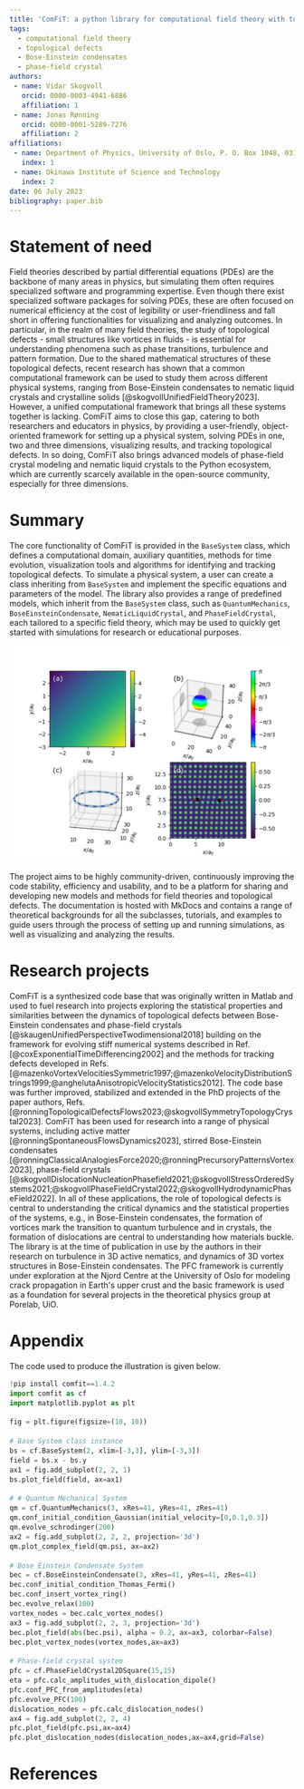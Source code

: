 ```yaml
---
title: 'ComFiT: a python library for computational field theory with topological defects'
tags:
  - computational field theory
  - topological defects
  - Bose-Einstein condensates
  - phase-field crystal
authors:
 - name: Vidar Skogvoll
   orcid: 0000-0003-4941-6886
   affiliation: 1
 - name: Jonas Rønning
   orcid: 0000-0001-5289-7276
   affiliation: 2
affiliations:
 - name: Department of Physics, University of Oslo, P. O. Box 1048, 0316 Oslo, Norway.
   index: 1
 - name: Okinawa Institute of Science and Technology
   index: 2 
date: 06 July 2023
bibliography: paper.bib
---
```


# Statement of need

Field theories described by partial differential equations (PDEs) are the backbone of many areas in physics, but simulating them often requires specialized software and programming expertise.
Even though there exist specialized software packages for solving PDEs, these are often focused on numerical efficiency at the cost of legibility or user-friendliness and fall short in offering functionalities for visualizing and analyzing outcomes.
In particular, in the realm of many field theories, the study of topological defects - small structures like vortices in fluids - is essential for understanding phenomena such as phase transitions, turbulence and pattern formation.
Due to the shared mathematical structures of these topological defects, recent research has shown that a common computational framework can be used to study them across different physical systems, ranging from Bose-Einstein condensates to nematic liquid crystals and crystalline solids [@skogvollUnifiedFieldTheory2023].
However, a unified computational framework that brings all these systems together is lacking.
ComFiT aims to close this gap, catering to both researchers and educators in physics, by providing a user-friendly, object-oriented framework for setting up a physical system, solving PDEs in one, two and three dimensions, visualizing results, and tracking topological defects.
In so doing, ComFiT also brings advanced models of phase-field crystal modeling and nematic liquid crystals to the Python ecosystem, which are currently scarcely available in the open-source community, especially for three dimensions.

# Summary

The core functionality of ComFiT is provided in the `BaseSystem` class, which defines a computational domain, auxiliary quantities, methods for time evolution, visualization tools and algorithms for identifying and tracking topological defects.
To simulate a physical system, a user can create a class inheriting from `BaseSystem` and implement the specific equations and parameters of the model.
The library also provides a range of predefined models, which inherit from the `BaseSystem` class, such as `QuantumMechanics`, `BoseEinsteinCondensate`, `NematicLiquidCrystal`, and `PhaseFieldCrystal`, each tailored to a specific field theory, which may be used to quickly get started with simulations for research or educational purposes.

![Four example setups of the ComFiT library. (a) The function $f(x,y) = x/a_0-y/a_0$ where $a_0$ is a length scale, (b) a quantum mechanical wavepacket with a nonzero velocity in three dimensions, (c) a Bose-Einstein condensate vortex ring in three dimensions with vortex nodes identified and (d) a square phase-field crystal simulation containing a dislocation dipole. More details of the systems are given in the package documentation, and the code used to make these figures is given in the appendix.](illustration.png)

The project aims to be highly community-driven, continuously improving the code stability, efficiency and usability, and to be a platform for sharing and developing new models and methods for field theories and topological defects.
The documentation is hosted with MkDocs and contains a range of theoretical backgrounds for all the subclasses, tutorials, and examples to guide users through the process of setting up and running simulations, as well as visualizing and analyzing the results.

# Research projects 

ComFiT is a synthesized code base that was originally written in Matlab and used to fuel research into projects exploring the statistical properties and similarities between the dynamics of topological defects between Bose-Einstein condensates and phase-field crystals [@skaugenUnifiedPerspectiveTwodimensional2018] building on the framework for evolving stiff numerical systems described in Ref. [@coxExponentialTimeDifferencing2002] and the methods for tracking defects developed in Refs. [@mazenkoVortexVelocitiesSymmetric1997;@mazenkoVelocityDistributionStrings1999;@anghelutaAnisotropicVelocityStatistics2012].
The code base was further improved, stabilized and extended in the PhD projects of the paper authors, Refs. [@ronningTopologicalDefectsFlows2023;@skogvollSymmetryTopologyCrystal2023].
ComFiT has been used for research into a range of physical systems, including active matter [@ronningSpontaneousFlowsDynamics2023], stirred Bose-Einstein condensates [@ronningClassicalAnalogiesForce2020;@ronningPrecursoryPatternsVortex2023], phase-field crystals [@skogvollDislocationNucleationPhasefield2021;@skogvollStressOrderedSystems2021;@skogvollPhaseFieldCrystal2022;@skogvollHydrodynamicPhaseField2022].
In all of these applications, the role of topological defects is central to understanding the critical dynamics and the statistical properties of the systems, e.g., in Bose-Einstein condensates, the formation of vortices mark the transition to quantum turbulence and in crystals, the formation of dislocations are central to understanding how materials buckle.
The library is at the time of publication in use by the authors in their research on turbulence in 3D active nematics, and dynamics of 3D vortex structures in Bose-Einstein condensates.
The PFC framework is currently under exploration at the Njord Centre at the University of Oslo for modeling crack propagation in Earth's upper crust and the basic framework is used as a foundation for several projects in the theoretical physics group at Porelab, UiO.

# Appendix

The code used to produce the illustration is given below.

```python
!pip install comfit==1.4.2
import comfit as cf
import matplotlib.pyplot as plt

fig = plt.figure(figsize=(10, 10))

# Base System class instance
bs = cf.BaseSystem(2, xlim=[-3,3], ylim=[-3,3])
field = bs.x - bs.y
ax1 = fig.add_subplot(2, 2, 1) 
bs.plot_field(field, ax=ax1)

# # Quantum Mechanical System 
qm = cf.QuantumMechanics(3, xRes=41, yRes=41, zRes=41)
qm.conf_initial_condition_Gaussian(initial_velocity=[0,0.1,0.3])
qm.evolve_schrodinger(200)
ax2 = fig.add_subplot(2, 2, 2, projection='3d')
qm.plot_complex_field(qm.psi, ax=ax2)

# Bose Einstein Condensate System
bec = cf.BoseEinsteinCondensate(3, xRes=41, yRes=41, zRes=41)
bec.conf_initial_condition_Thomas_Fermi()
bec.conf_insert_vortex_ring()
bec.evolve_relax(100)
vortex_nodes = bec.calc_vortex_nodes()
ax3 = fig.add_subplot(2, 2, 3, projection='3d')
bec.plot_field(abs(bec.psi), alpha = 0.2, ax=ax3, colorbar=False)
bec.plot_vortex_nodes(vortex_nodes,ax=ax3)

# Phase-field crystal system 
pfc = cf.PhaseFieldCrystal2DSquare(15,15)
eta = pfc.calc_amplitudes_with_dislocation_dipole()
pfc.conf_PFC_from_amplitudes(eta)
pfc.evolve_PFC(100)
dislocation_nodes = pfc.calc_dislocation_nodes()
ax4 = fig.add_subplot(2, 2, 4)
pfc.plot_field(pfc.psi,ax=ax4)
pfc.plot_dislocation_nodes(dislocation_nodes,ax=ax4,grid=False)
```

# References
